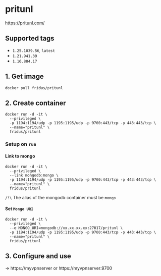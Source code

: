 # pritunl
https://pritunl.com/

## Supported tags

- `1.25.1039.56`, `latest`
- `1.21.941.39`
- `1.16.884.17`


## 1. Get image

```
docker pull fridus/pritunl
```


## 2. Create container

```
docker run -d -it \
  --privileged \
  -p 1194:1194/udp -p 1195:1195/udp -p 9700:443/tcp -p 443:443/tcp \
  --name="pritunl" \
  fridus/pritunl
```

###  Setup on `run`

#### Link to mongo

```
docker run -d -it \
  --privileged \
  --link mongodb:mongo \
  -p 1194:1194/udp -p 1195:1195/udp -p 9700:443/tcp -p 443:443/tcp \
  --name="pritunl" \
  fridus/pritunl
```

`/!\` The alias of the mongodb container must be `mongo`

#### Set `Mongo URI`

```
docker run -d -it \
  --privileged \
  --e MONGO_URI=mongodb://xx.xx.xx.xx:27017/pritunl \
  -p 1194:1194/udp -p 1195:1195/udp -p 9700:443/tcp -p 443:443/tcp \
  --name="pritunl" \
  fridus/pritunl
```


## 3. Configure and use

-> https://myvpnserver or https://myvpnserver:9700
